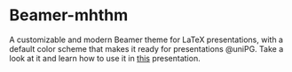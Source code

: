 # Beamer-mhthm
A customizable and modern Beamer theme for LaTeX presentations, with a default color scheme that makes it ready for presentations @uniPG.
Take a look at it and learn how to use it in [this](https://github.com/harisont/Beamer-mhthm/blob/master/how-to.pdf) presentation.
